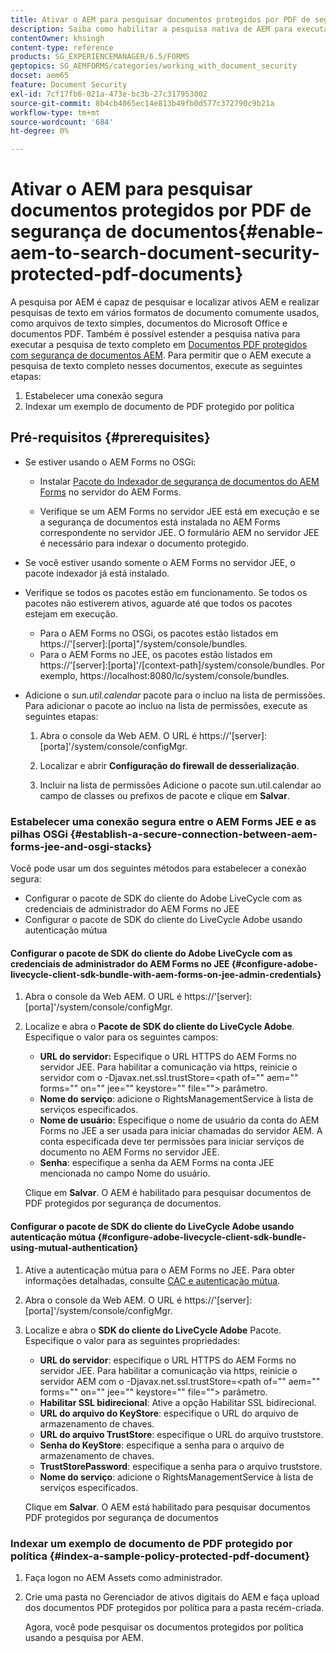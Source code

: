 ```yaml
---
title: Ativar o AEM para pesquisar documentos protegidos por PDF de segurança de documentos
description: Saiba como habilitar a pesquisa nativa de AEM para executar a pesquisa de texto completo em documentos PDF protegidos por DRM.
contentOwner: khsingh
content-type: reference
products: SG_EXPERIENCEMANAGER/6.5/FORMS
geptopics: SG_AEMFORMS/categories/working_with_document_security
docset: aem65
feature: Document Security
exl-id: 7cf17fb6-021a-473e-bc3b-27c317953002
source-git-commit: 8b4cb4065ec14e813b49fb0d577c372790c9b21a
workflow-type: tm+mt
source-wordcount: '684'
ht-degree: 0%

---
```


# Ativar o AEM para pesquisar documentos protegidos por PDF de segurança de documentos{#enable-aem-to-search-document-security-protected-pdf-documents}

A pesquisa por AEM é capaz de pesquisar e localizar ativos AEM e realizar pesquisas de texto em vários formatos de documento comumente usados, como arquivos de texto simples, documentos do Microsoft Office e documentos PDF. Também é possível estender a pesquisa nativa para executar a pesquisa de texto completo em [Documentos PDF protegidos com segurança de documentos AEM](../../forms/using/admin-help/document-security.md). Para permitir que o AEM execute a pesquisa de texto completo nesses documentos, execute as seguintes etapas:

1. Estabelecer uma conexão segura
1. Indexar um exemplo de documento de PDF protegido por política

## Pré-requisitos {#prerequisites}

* Se estiver usando o AEM Forms no OSGi:

   * Instalar [Pacote do Indexador de segurança de documentos do AEM Forms](https://helpx.adobe.com/aem-forms/kb/aem-forms-releases.html) no servidor do AEM Forms.

   * Verifique se um AEM Forms no servidor JEE está em execução e se a segurança de documentos está instalada no AEM Forms correspondente no servidor JEE. O formulário AEM no servidor JEE é necessário para indexar o documento protegido.

* Se você estiver usando somente o AEM Forms no servidor JEE, o pacote indexador já está instalado.
* Verifique se todos os pacotes estão em funcionamento. Se todos os pacotes não estiverem ativos, aguarde até que todos os pacotes estejam em execução.

   * Para o AEM Forms no OSGi, os pacotes estão listados em https://&#39;[server]:[porta]&quot;/system/console/bundles.
   * Para o AEM Forms no JEE, os pacotes estão listados em https://&#39;[server]:[porta]&#39;/[context-path]/system/console/bundles. Por exemplo, https://localhost:8080/lc/system/console/bundles.

* Adicione o *sun.util.calendar* pacote para o incluo na lista de permissões. Para adicionar o pacote ao incluo na lista de permissões, execute as seguintes etapas:

   1. Abra o console da Web AEM. O URL é https://&#39;[server]:[porta]&#39;/system/console/configMgr.
   1. Localizar e abrir **Configuração do firewall de desserialização**.

   1. Incluir na lista de permissões Adicione o pacote sun.util.calendar ao campo de classes ou prefixos de pacote e clique em **Salvar**.

### Estabelecer uma conexão segura entre o AEM Forms JEE e as pilhas OSGi {#establish-a-secure-connection-between-aem-forms-jee-and-osgi-stacks}

Você pode usar um dos seguintes métodos para estabelecer a conexão segura:

* Configurar o pacote de SDK do cliente do Adobe LiveCycle com as credenciais de administrador do AEM Forms no JEE
* Configurar o pacote de SDK do cliente do LiveCycle Adobe usando autenticação mútua

#### Configurar o pacote de SDK do cliente do Adobe LiveCycle com as credenciais de administrador do AEM Forms no JEE {#configure-adobe-livecycle-client-sdk-bundle-with-aem-forms-on-jee-admin-credentials}

1. Abra o console da Web AEM. O URL é https://&#39;[server]:[porta]&#39;/system/console/configMgr.
1. Localize e abra o **Pacote de SDK do cliente do LiveCycle Adobe**. Especifique o valor para os seguintes campos:

   * **URL do servidor:** Especifique o URL HTTPS do AEM Forms no servidor JEE. Para habilitar a comunicação via https, reinicie o servidor com o -Djavax.net.ssl.trustStore=&lt;path of=&quot;&quot; aem=&quot;&quot; forms=&quot;&quot; on=&quot;&quot; jee=&quot;&quot; keystore=&quot;&quot; file=&quot;&quot;> parâmetro.
   * **Nome do serviço**: adicione o RightsManagementService à lista de serviços especificados.
   * **Nome de usuário:** Especifique o nome de usuário da conta do AEM Forms no JEE a ser usada para iniciar chamadas do servidor AEM. A conta especificada deve ter permissões para iniciar serviços de documento no AEM Forms no servidor JEE.
   * **Senha**: especifique a senha da AEM Forms na conta JEE mencionada no campo Nome do usuário.

   Clique em **Salvar**. O AEM é habilitado para pesquisar documentos de PDF protegidos por segurança de documentos.

#### Configurar o pacote de SDK do cliente do LiveCycle Adobe usando autenticação mútua {#configure-adobe-livecycle-client-sdk-bundle-using-mutual-authentication}

1. Ative a autenticação mútua para o AEM Forms no JEE. Para obter informações detalhadas, consulte [CAC e autenticação mútua](https://helpx.adobe.com/livecycle/kb/cac-mutual-authentication.html).
1. Abra o console da Web AEM. O URL é https://&#39;[server]:[porta]&#39;/system/console/configMgr.
1. Localize e abra o **SDK do cliente do LiveCycle Adobe** Pacote. Especifique o valor para as seguintes propriedades:

   * **URL do servidor**: especifique o URL HTTPS do AEM Forms no servidor JEE. Para habilitar a comunicação via https, reinicie o servidor AEM com o -Djavax.net.ssl.trustStore=&lt;path of=&quot;&quot; aem=&quot;&quot; forms=&quot;&quot; on=&quot;&quot; jee=&quot;&quot; keystore=&quot;&quot; file=&quot;&quot;> parâmetro.
   * **Habilitar SSL bidirecional**: Ative a opção Habilitar SSL bidirecional.
   * **URL do arquivo do KeyStore**: especifique o URL do arquivo de armazenamento de chaves.
   * **URL do arquivo TrustStore**: especifique o URL do arquivo truststore.
   * **Senha do KeyStore**: especifique a senha para o arquivo de armazenamento de chaves.
   * **TrustStorePassword**: especifique a senha para o arquivo truststore.
   * **Nome do serviço**: adicione o RightsManagementService à lista de serviços especificados.

   Clique em **Salvar**. O AEM está habilitado para pesquisar documentos PDF protegidos por segurança de documentos

### Indexar um exemplo de documento de PDF protegido por política {#index-a-sample-policy-protected-pdf-document}

1. Faça logon no AEM Assets como administrador.
1. Crie uma pasta no Gerenciador de ativos digitais do AEM e faça upload dos documentos PDF protegidos por política para a pasta recém-criada.

   Agora, você pode pesquisar os documentos protegidos por política usando a pesquisa por AEM.
